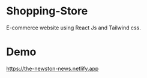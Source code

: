 # Shopping-Store
E-commerce website using React Js and Tailwind css.

# Demo

https://the-newston-news.netlify.app
